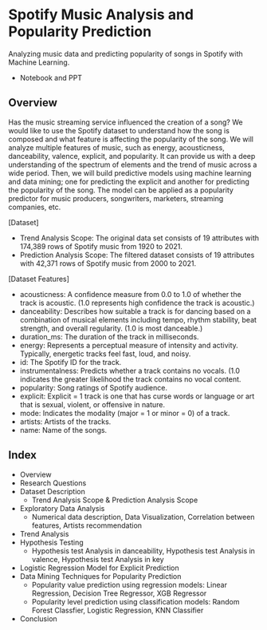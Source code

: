 # Spotify Music Analysis and Popularity Prediction
Analyzing music data and predicting popularity of songs in Spotify with Machine Learning.
- Notebook and PPT

## Overview
Has the music streaming service influenced the creation of a song? We would like to use the Spotify dataset to understand how the song is composed and what feature is affecting the popularity of the song.
We will analyze multiple features of music, such as energy, acousticness, danceability, valence, explicit, and popularity. It can provide us with a deep understanding of the spectrum of elements and the trend of music across a wide period. Then, we will build predictive models using machine learning and data mining; one for predicting the explicit and another for predicting the popularity of the song. The model can be applied as a popularity predictor for music producers, songwriters, marketers, streaming companies, etc.

[Dataset]

 - Trend Analysis Scope: The original data set consists of 19 attributes with 174,389 rows of Spotify music from 1920 to 2021.  
 - Prediction Analysis Scope: The filtered dataset consists of 19 attributes with 42,371 rows of Spotify music from 2000 to 2021.

[Dataset Features]
- acousticness: A confidence measure from 0.0 to 1.0 of whether the track is acoustic. (1.0 represents high confidence the track is acoustic.)
- danceability: Describes how suitable a track is for dancing based on a combination of musical elements including tempo, rhythm stability, beat strength, and overall regularity. (1.0 is most danceable.)
- duration_ms: The duration of the track in milliseconds.
- energy: Represents a perceptual measure of intensity and activity. Typically, energetic tracks feel fast, loud, and noisy.
- id: The Spotify ID for the track.
- instrumentalness: Predicts whether a track contains no vocals. (1.0 indicates the greater likelihood the track contains no vocal content.
- popularity: Song ratings of Spotify audience.
- explicit: Explicit = 1 track is one that has curse words or language or art that is sexual, violent, or offensive in nature.
- mode: Indicates the modality (major = 1 or minor = 0) of a track.
- artists: Artists of the tracks.
- name: Name of the songs.

## Index
* Overview
* Research Questions
* Dataset Description
  - Trend Analysis Scope & Prediction Analysis Scope
* Exploratory Data Analysis
  - Numerical data description, Data Visualization, Correlation between features, Artists recommendation
* Trend Analysis
* Hypothesis Testing
  - Hypothesis test Analysis in danceability, Hypothesis test Analysis in valence, Hypothesis test Analysis in key
* Logistic Regression Model for Explicit Prediction
* Data Mining Techniques for Popularity Prediction
  - Popularity value prediction using regression models: Linear Regression, Decision Tree Regressor, XGB Regressor
  - Popularity level prediction using classification models: Random Forest Classfier, Logistic Regression, KNN Classifier
* Conclusion

